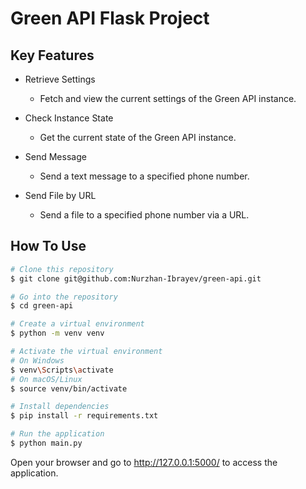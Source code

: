 # Green API Flask Project

## Key Features

* Retrieve Settings
  - Fetch and view the current settings of the Green API instance.

* Check Instance State
  - Get the current state of the Green API instance.

* Send Message
  - Send a text message to a specified phone number.

* Send File by URL
  - Send a file to a specified phone number via a URL.

## How To Use

```bash
# Clone this repository
$ git clone git@github.com:Nurzhan-Ibrayev/green-api.git

# Go into the repository
$ cd green-api

# Create a virtual environment
$ python -m venv venv

# Activate the virtual environment
# On Windows
$ venv\Scripts\activate
# On macOS/Linux
$ source venv/bin/activate

# Install dependencies
$ pip install -r requirements.txt

# Run the application
$ python main.py

```

Open your browser and go to http://127.0.0.1:5000/ to access the application.
